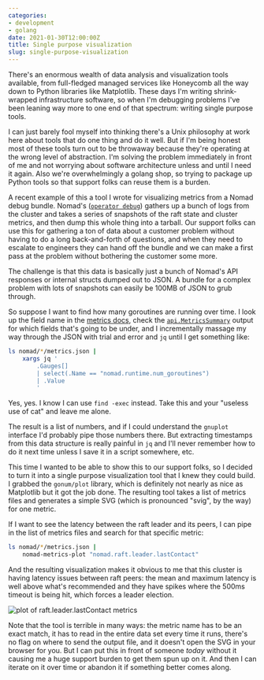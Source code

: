 ```yaml
---
categories:
- development
- golang
date: 2021-01-30T12:00:00Z
title: Single purpose visualization
slug: single-purpose-visualization
---
```


There's an enormous wealth of data analysis and visualization tools
available, from full-fledged managed services like Honeycomb all the
way down to Python libraries like Matplotlib. These days I'm writing
shrink-wrapped infrastructure software, so when I'm debugging problems
I've been leaning way more to one end of that spectrum: writing single
purpose tools.

I can just barely fool myself into thinking there's a Unix philosophy
at work here about tools that do one thing and do it well. But if I'm
being honest most of these tools turn out to be throwaway because
they're operating at the wrong level of abstraction. I'm solving the
problem immediately in front of me and not worrying about software
architecture unless and until I need it again. Also we're
overwhelmingly a golang shop, so trying to package up Python tools so
that support folks can reuse them is a burden.

A recent example of this a tool I wrote for visualizing metrics from a
Nomad debug bundle. Nomad's ([`operator
debug`](https://www.nomadproject.io/docs/commands/operator/debug))
gathers up a bunch of logs from the cluster and takes a series of
snapshots of the raft state and cluster metrics, and then dump this
whole thing into a tarball. Our support folks can use this for
gathering a ton of data about a customer problem without having to do
a long back-and-forth of questions, and when they need to escalate to
engineers they can hand off the bundle and we can make a first pass at
the problem without bothering the customer some more.

The challenge is that this data is basically just a bunch of Nomad's
API responses or internal structs dumped out to JSON. A bundle for a
complex problem with lots of snapshots can easily be 100MB of JSON to
grub through.

So suppose I want to find how many goroutines are running over time. I
look up the field name in the [metrics
docs](https://www.nomadproject.io/docs/operations/metrics), check the
[`api.MetricsSummary`](https://github.com/hashicorp/nomad/blob/v1.0.3/api/operator_metrics.go#L8-L15)
output for which fields that's going to be under, and I incrementally
massage my way through the JSON with trial and error and `jq` until I
get something like:

```sh
ls nomad/*/metrics.json |
    xargs jq '
        .Gauges[]
        | select(.Name == "nomad.runtime.num_goroutines")
        | .Value
        '
```

Yes, yes. I know I can use `find -exec` instead. Take this and your
"useless use of cat" and leave me alone.

The result is a list of numbers, and if I could understand the
`gnuplot` interface I'd probably pipe those numbers there. But
extracting timestamps from this data structure is really painful in
`jq` and I'll never remember how to do it next time unless I save it
in a script somewhere, etc.

This time I wanted to be able to show this to our support folks, so I
decided to turn it into a single purpose visualization tool that I
knew they could build. I grabbed the `gonum/plot` library, which is
definitely not nearly as nice as Matplotlib but it got the job
done. The resulting tool takes a list of metrics files and generates a
simple SVG (which is pronounced "svig", by the way) for one metric.

If I want to see the latency between the raft leader and its peers, I
can pipe in the list of metrics files and search for that specific
metric:

```sh
ls nomad/*/metrics.json |
    nomad-metrics-plot "nomad.raft.leader.lastContact"
```

And the resulting visualization makes it obvious to me that this
cluster is having latency issues between raft peers: the mean and
maximum latency is well above what's recommended and they have spikes
where the 500ms timeout is being hit, which forces a leader election.

![plot of raft.leader.lastContact metrics](/images/20210130/metrics.svg)

Note that the tool is terrible in many ways: the metric name has to be
an exact match, it has to read in the entire data set every time it
runs, there's no flag on where to send the output file, and it doesn't
open the SVG in your browser for you. But I can put this in front of
someone _today_ without it causing me a huge support burden to get
them spun up on it. And then I can iterate on it over time or abandon
it if something better comes along.

[^1]: This repo that originally went with this article unfortunately had
    to be removed to due overreaching GitHub account policy claims by
    my employer.
